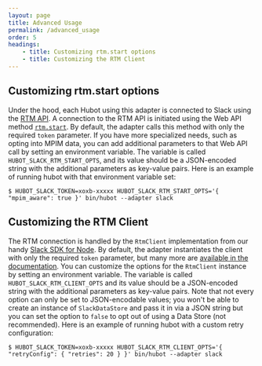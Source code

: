 ```yaml
---
layout: page
title: Advanced Usage
permalink: /advanced_usage
order: 5
headings:
    - title: Customizing rtm.start options
    - title: Customizing the RTM Client
---
```


## Customizing rtm.start options

Under the hood, each Hubot using this adapter is connected to Slack using the [RTM API](https://api.slack.com/rtm). A
connection to the RTM API is initiated using the Web API method [`rtm.start`](https://api.slack.com/methods/rtm.start).
By default, the adapter calls this method with only the required `token` parameter. If you have more specialized needs,
such as opting into MPIM data, you can add additional parameters to that Web API call by setting an environment
variable. The variable is called `HUBOT_SLACK_RTM_START_OPTS`, and its value should be a JSON-encoded string with
the additional parameters as key-value pairs. Here is an example of running hubot with that environment variable set:

```
$ HUBOT_SLACK_TOKEN=xoxb-xxxxx HUBOT_SLACK_RTM_START_OPTS='{ "mpim_aware": true }' bin/hubot --adapter slack
```

## Customizing the RTM Client

The RTM connection is handled by the `RtmClient` implementation from our handy
[Slack SDK for Node](https://github.com/slackapi/node-slack-sdk). By default, the adapter instantiates the client with
only the required `token` parameter, but many more are
[available in the documentation](https://slackapi.github.io/node-slack-sdk/reference/RTMClient#new_RTMClient_new). You
can customize the options for the `RtmClient` instance by setting an environment variable. The variable is called
`HUBOT_SLACK_RTM_CLIENT_OPTS` and its value should be a JSON-encoded string with the additional parameters as key-value
pairs. Note that not every option can only be set to JSON-encodable values; you won't be able to create an instance of
`SlackDataStore` and pass it in via a JSON string but you can set the option to `false` to opt out of using a Data Store
(not recommended). Here is an example of running hubot with a custom retry configuration:

```
$ HUBOT_SLACK_TOKEN=xoxb-xxxxx HUBOT_SLACK_RTM_CLIENT_OPTS='{ "retryConfig": { "retries": 20 } }' bin/hubot --adapter slack
```
